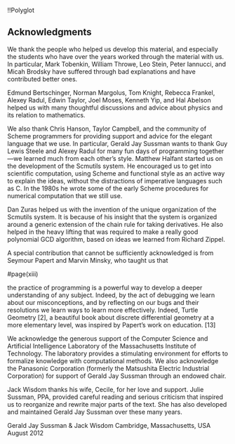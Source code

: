 !!Polyglot
## Acknowledgments
We thank the people who helped us develop this material, and especially the students who have over the years worked through the material with us. In particular, Mark Tobenkin, William Throwe, Leo Stein, Peter Iannucci, and Micah Brodsky have suffered through bad explanations and have contributed better ones.

Edmund Bertschinger, Norman Margolus, Tom Knight, Rebecca Frankel, Alexey Radul, Edwin Taylor, Joel Moses, Kenneth Yip, and Hal Abelson helped us with many thoughtful discussions and advice about physics and its relation to mathematics.

We also thank Chris Hanson, Taylor Campbell, and the community of Scheme programmers for providing support and advice for the elegant language that we use. In particular, Gerald Jay Sussman wants to thank Guy Lewis Steele and Alexey Radul for many fun days of programming together—we learned much from each other’s style.
Matthew Halfant started us on the development of the Scmutils system. He encouraged us to get into scientific computation, using Scheme and functional style as an active way to explain the ideas, without the distractions of imperative languages such as C. In the 1980s he wrote some of the early Scheme procedures for numerical computation that we still use.

Dan Zuras helped us with the invention of the unique organization of the Scmutils system. It is because of his insight that the system is organized around a generic extension of the chain rule for taking derivatives. He also helped in the heavy lifting that was required to make a really good polynomial GCD algorithm, based on ideas we learned from Richard Zippel.

A special contribution that cannot be sufficiently acknowledged is from Seymour Papert and Marvin Minsky, who taught us that

#page(xiii)

the practice of programming is a powerful way to develop a deeper understanding of any subject. Indeed, by the act of debugging we learn about our misconceptions, and by reflecting on our bugs and their resolutions we learn ways to learn more effectively. Indeed, Turtle Geometry [2], a beautiful book about discrete differential geometry at a more elementary level, was inspired by Papert’s work on education. [13]

We acknowledge the generous support of the Computer Science and Artificial Intelligence Laboratory of the Massachusetts Institute of Technology. The laboratory provides a stimulating environment for efforts to formalize knowledge with computational methods. We also acknowledge the Panasonic Corporation (formerly the Matsushita Electric Industrial Corporation) for support of Gerald Jay Sussman through an endowed chair.

Jack Wisdom thanks his wife, Cecile, for her love and support. Julie Sussman, PPA, provided careful reading and serious criticism that inspired us to reorganize and rewrite major parts of the text. She has also developed and maintained Gerald Jay Sussman over these many years.

Gerald Jay Sussman & Jack Wisdom Cambridge, Massachusetts, USA August 2012


